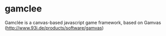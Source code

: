 gamclee
=======

Gamclée is a canvas-based javascript game framework, based on Gamvas (http://www.93i.de/products/software/gamvas)
